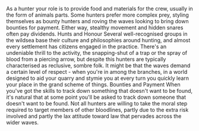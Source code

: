 As a hunter your role is to provide food and materials for the crew, usually in the form of
animals parts. Some hunters prefer more complex prey, styling themselves as bounty
hunters and roving the waves looking to bring down bounties for payment. Either way,
stealthy movement and hidden snares often pay dividends.
Hunts and Honour
Several well-recognised groups in the wildsea base their culture and philosophies
around hunting, and almost every settlement has citizens engaged in the practice.
There's an undeniable thrill to the activity, the snapping-shut of a trap or the spray
of blood from a piercing arrow, but despite this hunters are typically characterised as
reclusive, sombre folk.
It might be that the waves demand a certain level of respect - when you're in among
the branches, in a world designed to aid your quarry and stymie you at every turn you
quickly learn your place in the grand scheme of things.
Bounties and Payment
When you've got the skills to track down something that doesn't want to be found, it's
natural that at some point you'll be asked to track down someone that doesn't want to be
found. Not all hunters are willing to take the moral step required to target members of
other bloodlines, partly due to the extra risk involved and partly the lax attitude toward
law that pervades across the wider waves.